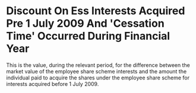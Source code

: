 # Discount On Ess Interests Acquired Pre 1 July 2009 And 'Cessation Time' Occurred During Financial Year
This is the value, during the relevant period, for the difference between the market value of the employee share scheme interests and the amount the individual paid to acquire the shares under the employee share scheme for interests acquired before 1 July 2009.